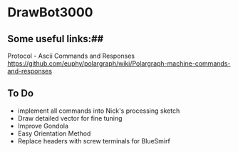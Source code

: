 # DrawBot3000

## Some useful links:##
Protocol - Ascii Commands and Responses
https://github.com/euphy/polargraph/wiki/Polargraph-machine-commands-and-responses

## To Do ##

- implement all commands into Nick's processing sketch
- Draw detailed vector for fine tuning
- Improve Gondola
- Easy Orientation Method
- Replace headers with screw terminals for BlueSmirf




